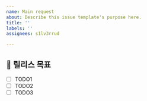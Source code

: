 ```yaml
---
name: Main request
about: Describe this issue template's purpose here.
title: ''
labels: ''
assignees: s1lv3rrud

---
```


## 🚀 릴리스 목표

<!--새 버전 릴리스를 위한 최종 점검 및 준비.-->

- [ ] TODO1
- [ ] TODO2
- [ ] TODO3
